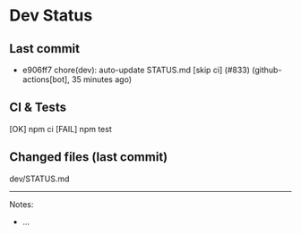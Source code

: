 # Dev Status

## Last commit
- e906ff7 chore(dev): auto-update STATUS.md [skip ci] (#833) (github-actions[bot], 35 minutes ago)
## CI & Tests
[OK] npm ci
[FAIL] npm test

## Changed files (last commit)
dev/STATUS.md

---
Notes:
- ...
